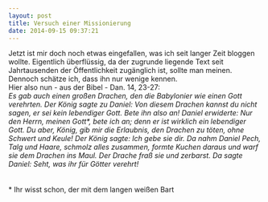 ```yaml
---
layout: post
title: Versuch einer Missionierung
date: 2014-09-15 09:37:21
---
```


Jetzt ist mir doch noch etwas eingefallen, was ich seit langer Zeit bloggen wollte. Eigentlich überflüssig, da der zugrunde liegende Text seit Jahrtausenden der Öffentlichkeit zugänglich ist, sollte man meinen. Dennoch schätze ich, dass ihn nur wenige kennen.<br> Hier also nun - aus der Bibel - Dan. 14, 23-27:<br>
_Es gab auch einen großen Drachen, den die Babylonier wie einen Gott verehrten. Der König sagte zu Daniel: Von diesem Drachen kannst du nicht sagen, er sei kein lebendiger Gott. Bete ihn also an! Daniel erwiderte: Nur den Herrn, meinen Gott*, bete ich an; denn er ist wirklich ein lebendiger Gott. Du aber, König, gib mir die Erlaubnis, den Drachen zu töten, ohne Schwert und Keule! Der König sagte: Ich gebe sie dir. Da nahm Daniel Pech, Talg und Haare, schmolz alles zusammen, formte Kuchen daraus und warf sie dem Drachen ins Maul. Der Drache fraß sie und zerbarst. Da sagte Daniel: Seht, was ihr für Götter verehrt!_ <br><br><br>
\* Ihr wisst schon, der mit dem langen weißen Bart 

